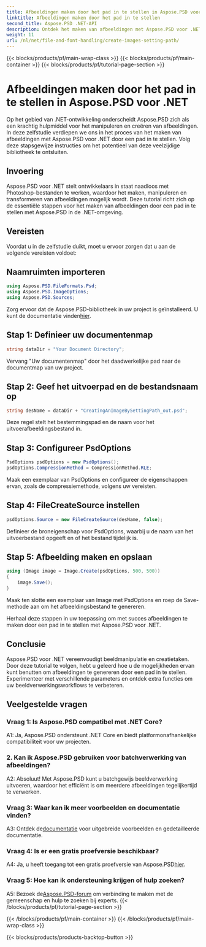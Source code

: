 ```yaml
---
title: Afbeeldingen maken door het pad in te stellen in Aspose.PSD voor .NET
linktitle: Afbeeldingen maken door het pad in te stellen
second_title: Aspose.PSD .NET-API
description: Ontdek het maken van afbeeldingen met Aspose.PSD voor .NET. Volg onze stapsgewijze handleiding en ontketen het potentieel van deze krachtige bibliotheek.
weight: 11
url: /nl/net/file-and-font-handling/create-images-setting-path/
---
```


{{< blocks/products/pf/main-wrap-class >}}
{{< blocks/products/pf/main-container >}}
{{< blocks/products/pf/tutorial-page-section >}}

# Afbeeldingen maken door het pad in te stellen in Aspose.PSD voor .NET

Op het gebied van .NET-ontwikkeling onderscheidt Aspose.PSD zich als een krachtig hulpmiddel voor het manipuleren en creëren van afbeeldingen. In deze zelfstudie verdiepen we ons in het proces van het maken van afbeeldingen met Aspose.PSD voor .NET door een pad in te stellen. Volg deze stapsgewijze instructies om het potentieel van deze veelzijdige bibliotheek te ontsluiten.

## Invoering

Aspose.PSD voor .NET stelt ontwikkelaars in staat naadloos met Photoshop-bestanden te werken, waardoor het maken, manipuleren en transformeren van afbeeldingen mogelijk wordt. Deze tutorial richt zich op de essentiële stappen voor het maken van afbeeldingen door een pad in te stellen met Aspose.PSD in de .NET-omgeving.

## Vereisten

Voordat u in de zelfstudie duikt, moet u ervoor zorgen dat u aan de volgende vereisten voldoet:

## Naamruimten importeren

```csharp
using Aspose.PSD.FileFormats.Psd;
using Aspose.PSD.ImageOptions;
using Aspose.PSD.Sources;
```

Zorg ervoor dat de Aspose.PSD-bibliotheek in uw project is geïnstalleerd. U kunt de documentatie vinden[hier](https://reference.aspose.com/psd/net/).

## Stap 1: Definieer uw documentenmap

```csharp
string dataDir = "Your Document Directory";
```

Vervang "Uw documentenmap" door het daadwerkelijke pad naar de documentmap van uw project.

## Stap 2: Geef het uitvoerpad en de bestandsnaam op

```csharp
string desName = dataDir + "CreatingAnImageBySettingPath_out.psd";
```

Deze regel stelt het bestemmingspad en de naam voor het uitvoerafbeeldingsbestand in.

## Stap 3: Configureer PsdOptions

```csharp
PsdOptions psdOptions = new PsdOptions();
psdOptions.CompressionMethod = CompressionMethod.RLE;
```

Maak een exemplaar van PsdOptions en configureer de eigenschappen ervan, zoals de compressiemethode, volgens uw vereisten.

## Stap 4: FileCreateSource instellen

```csharp
psdOptions.Source = new FileCreateSource(desName, false);
```

Definieer de broneigenschap voor PsdOptions, waarbij u de naam van het uitvoerbestand opgeeft en of het bestand tijdelijk is.

## Stap 5: Afbeelding maken en opslaan

```csharp
using (Image image = Image.Create(psdOptions, 500, 500))
{
    image.Save();
}
```

Maak ten slotte een exemplaar van Image met PsdOptions en roep de Save-methode aan om het afbeeldingsbestand te genereren.

Herhaal deze stappen in uw toepassing om met succes afbeeldingen te maken door een pad in te stellen met Aspose.PSD voor .NET.

## Conclusie

Aspose.PSD voor .NET vereenvoudigt beeldmanipulatie en creatietaken. Door deze tutorial te volgen, hebt u geleerd hoe u de mogelijkheden ervan kunt benutten om afbeeldingen te genereren door een pad in te stellen. Experimenteer met verschillende parameters en ontdek extra functies om uw beeldverwerkingsworkflows te verbeteren.

## Veelgestelde vragen

### Vraag 1: Is Aspose.PSD compatibel met .NET Core?

A1: Ja, Aspose.PSD ondersteunt .NET Core en biedt platformonafhankelijke compatibiliteit voor uw projecten.

### 2. Kan ik Aspose.PSD gebruiken voor batchverwerking van afbeeldingen?

A2: Absoluut! Met Aspose.PSD kunt u batchgewijs beeldverwerking uitvoeren, waardoor het efficiënt is om meerdere afbeeldingen tegelijkertijd te verwerken.

### Vraag 3: Waar kan ik meer voorbeelden en documentatie vinden?

 A3: Ontdek de[documentatie](https://reference.aspose.com/psd/net/) voor uitgebreide voorbeelden en gedetailleerde documentatie.

### Vraag 4: Is er een gratis proefversie beschikbaar?

 A4: Ja, u heeft toegang tot een gratis proefversie van Aspose.PSD[hier](https://releases.aspose.com/).

### Vraag 5: Hoe kan ik ondersteuning krijgen of hulp zoeken?

 A5: Bezoek de[Aspose.PSD-forum](https://forum.aspose.com/c/psd/34) om verbinding te maken met de gemeenschap en hulp te zoeken bij experts.
{{< /blocks/products/pf/tutorial-page-section >}}

{{< /blocks/products/pf/main-container >}}
{{< /blocks/products/pf/main-wrap-class >}}

{{< blocks/products/products-backtop-button >}}
